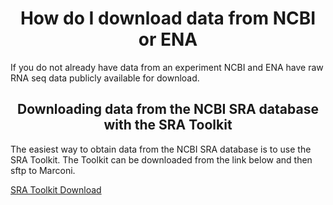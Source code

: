 <h1 align="center">How do I download data from NCBI or ENA</h1>
<p>If you do not already have data from an experiment NCBI and ENA have raw RNA seq data publicly available for download.</p>
<h2 align="center">Downloading data from the NCBI SRA database with the SRA Toolkit</h2>
<p>The easiest way to obtain data from the NCBI SRA database is to use the SRA Toolkit.  The Toolkit can be downloaded from the link below and then sftp to Marconi.</p>
<a href="https://trace.ncbi.nlm.nih.gov/Traces/sra/sra.cgi?view=software" target="_blank">SRA Toolkit Download</a>
